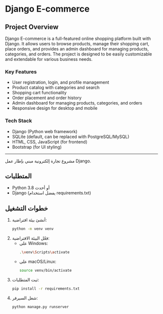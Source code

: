 # Django E-commerce

## Project Overview
Django E-commerce is a full-featured online shopping platform built with Django. It allows users to browse products, manage their shopping cart, place orders, and provides an admin dashboard for managing products, categories, and orders. The project is designed to be easily customizable and extendable for various business needs.

### Key Features
- User registration, login, and profile management
- Product catalog with categories and search
- Shopping cart functionality
- Order placement and order history
- Admin dashboard for managing products, categories, and orders
- Responsive design for desktop and mobile

### Tech Stack
- Django (Python web framework)
- SQLite (default, can be replaced with PostgreSQL/MySQL)
- HTML, CSS, JavaScript (for frontend)
- Bootstrap (for UI styling)

---

مشروع تجارة إلكترونية مبني بإطار عمل Django.

## المتطلبات
- Python 3.8 أو أحدث
- Django (يفضل استخدام requirements.txt)

## خطوات التشغيل
1. أنشئ بيئة افتراضية:
   ```bash
   python -m venv venv
   ```
2. فعّل البيئة الافتراضية:
   - على Windows:
     ```bash
     .\venv\Scripts\activate
     ```
   - على macOS/Linux:
     ```bash
     source venv/bin/activate
     ```
3. ثبت المتطلبات:
   ```bash
   pip install -r requirements.txt
   ```
4. شغل السيرفر:
   ```bash
   python manage.py runserver
   ```
